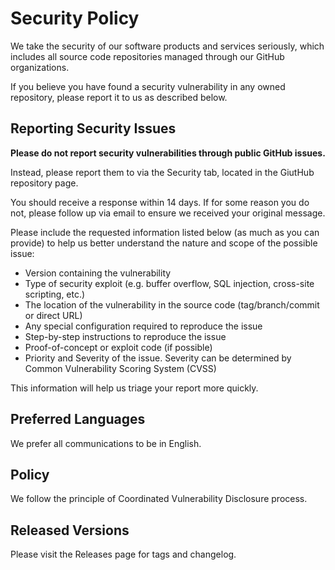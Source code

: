 # Security Policy

We take the security of our software products and services seriously, which includes all source code repositories managed through our GitHub organizations.

If you believe you have found a security vulnerability in any owned repository, please report it to us as described below.


## Reporting Security Issues

**Please do not report security vulnerabilities through public GitHub issues.**

Instead, please report them to via the Security tab, located in the GiutHub repository page.

You should receive a response within 14 days. If for some reason you do not, please follow up via email to ensure we received your original message.

Please include the requested information listed below (as much as you can provide) to help us better understand the nature and scope of the possible issue:

  * Version containing the vulnerability
  * Type of security exploit (e.g. buffer overflow, SQL injection, cross-site scripting, etc.)
  * The location of the vulnerability in the source code (tag/branch/commit or direct URL)
  * Any special configuration required to reproduce the issue
  * Step-by-step instructions to reproduce the issue
  * Proof-of-concept or exploit code (if possible)
  * Priority and Severity of the issue. Severity can be determined by Common Vulnerability Scoring System (CVSS)

This information will help us triage your report more quickly.


## Preferred Languages

We prefer all communications to be in English.


## Policy

We follow the principle of Coordinated Vulnerability Disclosure process.


## Released Versions

Please visit the Releases page for tags and changelog.
